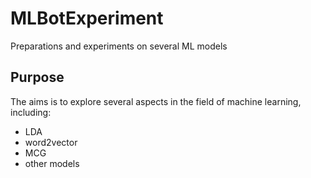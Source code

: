 # MLBotExperiment
Preparations and experiments on several ML models

## Purpose
The aims is to explore several aspects in the field of machine learning, including:
* LDA
* word2vector
* MCG
* other models

